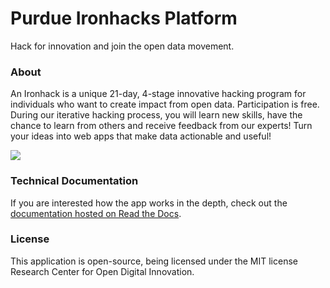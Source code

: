 # Purdue Ironhacks Platform
Hack for innovation and join the open data movement.

### About

An Ironhack is a unique 21-day, 4-stage innovative hacking program for individuals who want to create impact from open data.
Participation is free. During our iterative hacking process, you will learn new skills, have the chance to learn from others and receive feedback from our experts! Turn your ideas into web apps that make data actionable and useful!

[![](http://i.imgur.com/wtv2dy6.png)](http://ironhacks.com)


### Technical Documentation
If you are interested how the app works in the depth, check out the [documentation hosted on Read the Docs](http://ironhacks.readthedocs.io/en/latest/).

### License
This application is open-source, being licensed under the MIT license Research Center for Open Digital Innovation.
